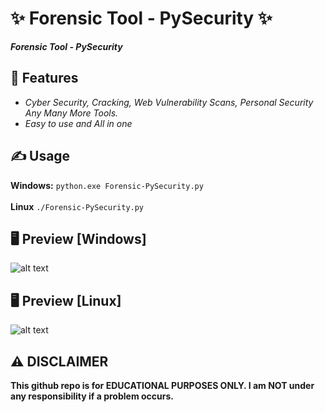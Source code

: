 # ✨ Forensic Tool - PySecurity ✨
**_Forensic Tool - PySecurity_**

##  👾 Features 
- _Cyber Security, Cracking, Web Vulnerability Scans, Personal Security Any Many More Tools._
- _Easy to use and All in one_

## ✍️ Usage 
**Windows:**
`python.exe Forensic-PySecurity.py`<br><br>
**Linux**
`./Forensic-PySecurity.py`

## 🖥️ Preview [Windows]
![alt text](https://i.hizliresim.com/2vyx54l.png)

## 🖥️ Preview [Linux]
![alt text](https://i.hizliresim.com/92std1s.png)

## ⚠️ DISCLAIMER 
**This github repo is for EDUCATIONAL PURPOSES ONLY. I am NOT under any responsibility if a problem occurs.**
